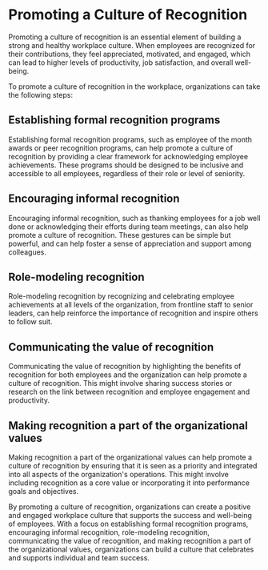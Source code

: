 # Promoting a Culture of Recognition

Promoting a culture of recognition is an essential element of building a strong and healthy workplace culture. When employees are recognized for their contributions, they feel appreciated, motivated, and engaged, which can lead to higher levels of productivity, job satisfaction, and overall well-being.

To promote a culture of recognition in the workplace, organizations can take the following steps:

## Establishing formal recognition programs

Establishing formal recognition programs, such as employee of the month awards or peer recognition programs, can help promote a culture of recognition by providing a clear framework for acknowledging employee achievements. These programs should be designed to be inclusive and accessible to all employees, regardless of their role or level of seniority.

## Encouraging informal recognition

Encouraging informal recognition, such as thanking employees for a job well done or acknowledging their efforts during team meetings, can also help promote a culture of recognition. These gestures can be simple but powerful, and can help foster a sense of appreciation and support among colleagues.

## Role-modeling recognition

Role-modeling recognition by recognizing and celebrating employee achievements at all levels of the organization, from frontline staff to senior leaders, can help reinforce the importance of recognition and inspire others to follow suit.

## Communicating the value of recognition

Communicating the value of recognition by highlighting the benefits of recognition for both employees and the organization can help promote a culture of recognition. This might involve sharing success stories or research on the link between recognition and employee engagement and productivity.

## Making recognition a part of the organizational values

Making recognition a part of the organizational values can help promote a culture of recognition by ensuring that it is seen as a priority and integrated into all aspects of the organization's operations. This might involve including recognition as a core value or incorporating it into performance goals and objectives.

By promoting a culture of recognition, organizations can create a positive and engaged workplace culture that supports the success and well-being of employees. With a focus on establishing formal recognition programs, encouraging informal recognition, role-modeling recognition, communicating the value of recognition, and making recognition a part of the organizational values, organizations can build a culture that celebrates and supports individual and team success.
